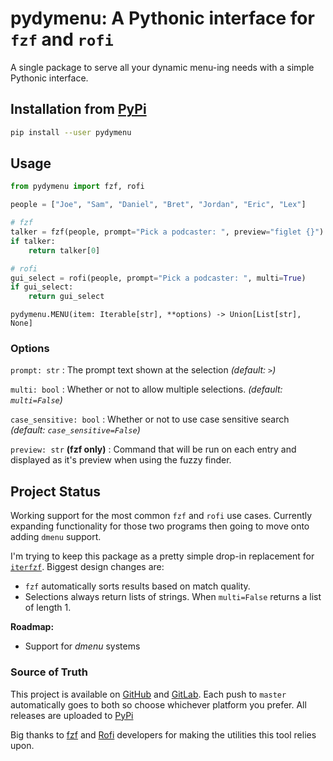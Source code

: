 # pydymenu: A Pythonic interface for `fzf` and `rofi`

A single package to serve all your dynamic menu-ing needs with a simple Pythonic 
interface.

## Installation from [PyPi](https://pypi.org/project/pydymenu/)

```bash
pip install --user pydymenu
```

## Usage 

```python
from pydymenu import fzf, rofi

people = ["Joe", "Sam", "Daniel", "Bret", "Jordan", "Eric", "Lex"]

# fzf
talker = fzf(people, prompt="Pick a podcaster: ", preview="figlet {}")
if talker:
    return talker[0]

# rofi
gui_select = rofi(people, prompt="Pick a podcaster: ", multi=True)
if gui_select:
    return gui_select
```

`pydymenu.MENU(item: Iterable[str], **options) -> Union[List[str], None]`

### Options

`prompt: str`
: The prompt text shown at the selection _(default: ` > `)_

`multi: bool`
: Whether or not to allow multiple selections. _(default: `multi=False`)_

`case_sensitive: bool`
: Whether or not to use case sensitive search _(default: `case_sensitive=False`)_

`preview: str` **(fzf only)**
: Command that will be run on each entry and displayed as it's preview when 
using the fuzzy finder.

## Project Status

Working support for the most common `fzf` and `rofi` use cases. Currently 
expanding functionality for those two programs then going to move onto adding 
`dmenu` support.

I'm trying to keep this package as a pretty simple drop-in replacement for 
[`iterfzf`](https://github.com/dahlia/iterfzf). Biggest design changes are:

- `fzf` automatically sorts results based on match quality.
- Selections always return lists of strings. When `multi=False` returns a list 
  of length 1.

**Roadmap:**

- Support for _dmenu_ systems

### Source of Truth

This project is available on [GitHub](https://github.com/gikeymarcia/pydymenu) and
[GitLab](https://gitlab.com/gikeymarcia/pydymenu). Each push to `master` 
automatically goes to both so choose whichever platform you prefer. All releases 
are uploaded to [PyPi](https://pypi.org/project/pydymenu/) 

Big thanks to [fzf](https://github.com/junegunn/fzf) and [Rofi](https://github.com/davatorium/rofi) developers for making the utilities this tool relies upon.
